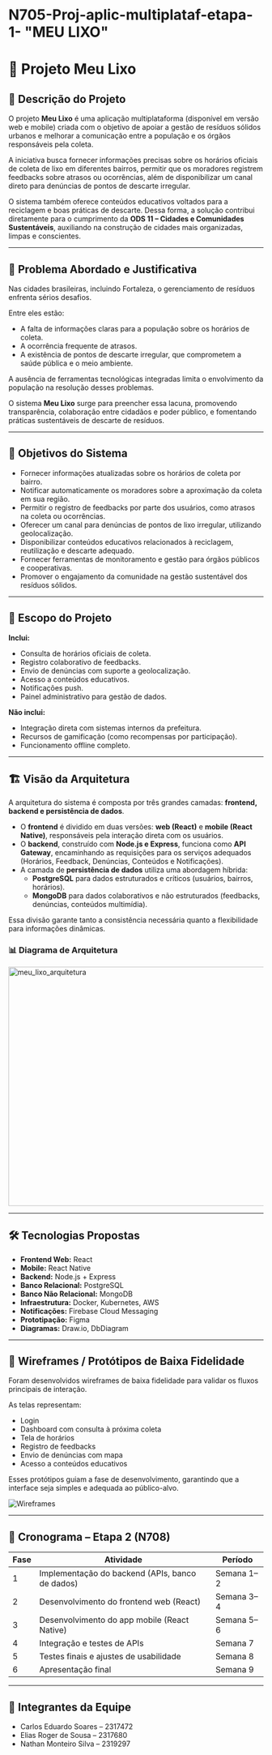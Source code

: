 # N705-Proj-aplic-multiplataf-etapa-1- "MEU LIXO"
# 📘 Projeto Meu Lixo

## 📖 Descrição do Projeto
O projeto **Meu Lixo** é uma aplicação multiplataforma (disponível em versão web e mobile) criada com o objetivo de apoiar a gestão de resíduos sólidos urbanos e melhorar a comunicação entre a população e os órgãos responsáveis pela coleta.  

A iniciativa busca fornecer informações precisas sobre os horários oficiais de coleta de lixo em diferentes bairros, permitir que os moradores registrem feedbacks sobre atrasos ou ocorrências, além de disponibilizar um canal direto para denúncias de pontos de descarte irregular.  

O sistema também oferece conteúdos educativos voltados para a reciclagem e boas práticas de descarte. Dessa forma, a solução contribui diretamente para o cumprimento da **ODS 11 – Cidades e Comunidades Sustentáveis**, auxiliando na construção de cidades mais organizadas, limpas e conscientes.

---

## 🚨 Problema Abordado e Justificativa
Nas cidades brasileiras, incluindo Fortaleza, o gerenciamento de resíduos enfrenta sérios desafios.  

Entre eles estão:
- A falta de informações claras para a população sobre os horários de coleta.  
- A ocorrência frequente de atrasos.  
- A existência de pontos de descarte irregular, que comprometem a saúde pública e o meio ambiente.  

A ausência de ferramentas tecnológicas integradas limita o envolvimento da população na resolução desses problemas.  

O sistema **Meu Lixo** surge para preencher essa lacuna, promovendo transparência, colaboração entre cidadãos e poder público, e fomentando práticas sustentáveis de descarte de resíduos.

---

## 🎯 Objetivos do Sistema
- Fornecer informações atualizadas sobre os horários de coleta por bairro.  
- Notificar automaticamente os moradores sobre a aproximação da coleta em sua região.  
- Permitir o registro de feedbacks por parte dos usuários, como atrasos na coleta ou ocorrências.  
- Oferecer um canal para denúncias de pontos de lixo irregular, utilizando geolocalização.  
- Disponibilizar conteúdos educativos relacionados à reciclagem, reutilização e descarte adequado.  
- Fornecer ferramentas de monitoramento e gestão para órgãos públicos e cooperativas.  
- Promover o engajamento da comunidade na gestão sustentável dos resíduos sólidos.  

---

## 📌 Escopo do Projeto
**Inclui:**  
- Consulta de horários oficiais de coleta.  
- Registro colaborativo de feedbacks.  
- Envio de denúncias com suporte a geolocalização.  
- Acesso a conteúdos educativos.  
- Notificações push.  
- Painel administrativo para gestão de dados.  

**Não inclui:**  
- Integração direta com sistemas internos da prefeitura.  
- Recursos de gamificação (como recompensas por participação).  
- Funcionamento offline completo.  

---

## 🏗️ Visão da Arquitetura
A arquitetura do sistema é composta por três grandes camadas: **frontend, backend e persistência de dados**.  

- O **frontend** é dividido em duas versões: **web (React)** e **mobile (React Native)**, responsáveis pela interação direta com os usuários.  
- O **backend**, construído com **Node.js e Express**, funciona como **API Gateway**, encaminhando as requisições para os serviços adequados (Horários, Feedback, Denúncias, Conteúdos e Notificações).  
- A camada de **persistência de dados** utiliza uma abordagem híbrida:  
  - **PostgreSQL** para dados estruturados e críticos (usuários, bairros, horários).  
  - **MongoDB** para dados colaborativos e não estruturados (feedbacks, denúncias, conteúdos multimídia).  

Essa divisão garante tanto a consistência necessária quanto a flexibilidade para informações dinâmicas.

### 📊 Diagrama de Arquitetura

<img width="1320" height="472" alt="meu_lixo_arquitetura" src="https://github.com/user-attachments/assets/f625ad83-9bad-4334-979b-4408c826eb77" />


---

## 🛠️ Tecnologias Propostas
- **Frontend Web:** React  
- **Mobile:** React Native  
- **Backend:** Node.js + Express  
- **Banco Relacional:** PostgreSQL  
- **Banco Não Relacional:** MongoDB  
- **Infraestrutura:** Docker, Kubernetes, AWS  
- **Notificações:** Firebase Cloud Messaging  
- **Prototipação:** Figma  
- **Diagramas:** Draw.io, DbDiagram  

---

## 🎨 Wireframes / Protótipos de Baixa Fidelidade
Foram desenvolvidos wireframes de baixa fidelidade para validar os fluxos principais de interação.  

As telas representam:  
- Login  
- Dashboard com consulta à próxima coleta  
- Tela de horários  
- Registro de feedbacks  
- Envio de denúncias com mapa  
- Acesso a conteúdos educativos  

Esses protótipos guiam a fase de desenvolvimento, garantindo que a interface seja simples e adequada ao público-alvo.

![Wireframes](./docs/images/Wireframes.png)

---

## 📅 Cronograma – Etapa 2 (N708)

| Fase | Atividade | Período |
|------|-----------|---------|
| 1 | Implementação do backend (APIs, banco de dados) | Semana 1–2 |
| 2 | Desenvolvimento do frontend web (React) | Semana 3–4 |
| 3 | Desenvolvimento do app mobile (React Native) | Semana 5–6 |
| 4 | Integração e testes de APIs | Semana 7 |
| 5 | Testes finais e ajustes de usabilidade | Semana 8 |
| 6 | Apresentação final | Semana 9 |

---

## 👥 Integrantes da Equipe 
- Carlos Eduardo Soares – 2317472  
- Elias Roger de Sousa – 2317680  
- Nathan Monteiro Silva – 2319297  


